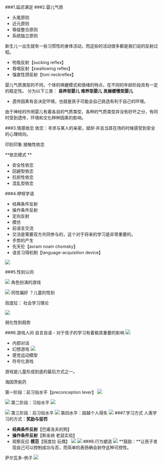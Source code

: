 ###1.延迟满足
###2.婴儿气质
- 头尾原则
- 近元原则
- 等级整合原则
- 系统独立原则

新生儿一出生就有一些习惯性的身体活动，而这些的活动很多都是我们说的反射过程。
- 吮吸反射【sucking reflex】
- 吞咽反射【swallowing reflex】
- 强直性颈反射【toni neckreflex】

婴儿气质类型的不同，个体的唤醒模式和情绪的特点，在不同的年龄阶段具有一定的稳定性。
分为以下三类：
**易养型婴儿**
**难养型婴儿**
**发展缓慢型婴儿**

- 遗传因素有会决定环境，也就是孩子可能会自己挑选有利于自己的环境。

由于神经的作用婴儿有着各自的气质类型，各种的气质类型并没有好坏之分，有同时受到遗传，环境和文化种种因素的影响。

###3.情感依恋
依恋：寻求与某人的亲密，斌却·并且当其在场的时候感受到安全的心理倾向。

印刻印象
接触性依恋 

**依恋模式   **  
- 安全性依恋
- 回避型依恋
- 抗拒性依恋
- 混乱型依恋

###4.咿呀学语
- 经典条件反射
- 操作条件反射
- 定向反射
- 模仿
- 前语言交流
 -  交流是需要双方共同参与的，这个对于将来的学习是非常重要的。
- 手势的产生
- 先天伦【avram noam chomsky】
- 语言习得机制【language-acquisition device】

![](./_image/Image.png)

###5.性别认同

![](./_image/2017-03-23-17-46-00.jpg)
角色扮演的游戏

![](./_image/2017-03-23-17-46-57.jpg)
同性偏好
？儿童的性别

班度拉：
社会学习理论

![](./_image/2017-03-23-17-51-15.jpg)


弱化性别趋势

###6.游戏人间
自言自语 - 对于孩子的学习有着极其重要的影响
![](./_image/2017-03-23-19-21-06.jpg)
 - 内部对话
 - 幻想游戏
![](./_image/2017-03-23-19-25-36.jpg)
- 感觉运动模型
- 符号化游戏

游戏是儿童形成到底的最后方式之一。

海因茨偷药

第一阶段：前习俗水平【preconception lever】
![](./_image/2017-03-23-19-28-34.jpg)

![](./_image/2017-03-23-19-28-51.jpg)
第二阶段：习俗水平
![](./_image/2017-03-23-19-29-47.jpg)

![](./_image/2017-03-23-19-30-08.jpg)
第三阶段：后习俗水平
![](./_image/2017-03-23-19-30-41.jpg)
第四水平：超越个人得失
![](./_image/2017-03-23-19-31-17.jpg)
###7.学习方式
人类学习的方式：**奖励与惩罚**
- **经典条件反射**【巴甫洛夫的狗】
- **操作条件反射**【斯金纳 老鼠实验】
- 观察反应 **模范**【班度拉 玩偶】
![](./_image/2017-03-23-19-36-26.jpg)
![](./_image/2017-03-23-19-36-32.jpg)
###8.行为塑造
![](./_image/2017-03-23-19-39-18.jpg)
**鼓励：**让孩子发现自己可以控制成功与否，而简单的表扬确会剥夺这种可控性。

萨尔瓦多-例子
![](./_image/2017-03-23-19-45-01.jpg)
